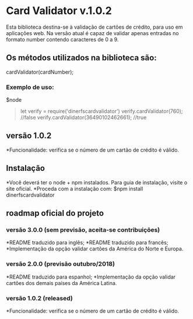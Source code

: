 # **Card Validator v.1.0.2**

Esta biblioteca destina-se à validação de cartões de crédito, para uso em aplicações web.
Na versão atual é capaz de validar apenas entradas no formato number contendo caracteres de 0 a 9.

## **Os métodos utilizados na biblioteca são:**
cardValidator(cardNumber);

### Exemplo de uso:
$node
> let verify = require('dinerfscardvalidator')
> verify.cardValidator(760); //false
> verify.cardValidator(36490102462661); //true

## **versão 1.0.2**
*Funcionalidade: verifica se o número de um cartão de crédito é válido.

## **Instalação**
*Você deverá ter o node + npm instalados. Para guia de instalação, visite o site oficial.
*Proceda com a instalação com: $npm install dinerfscardvalidator

## **roadmap oficial do projeto**

### **versão 3.0.0 (sem previsão, aceita-se contribuições)**
*README traduzido para inglês;
*README traduzido para francês;
*Implementação da opção validar cartões da América do Norte e Europa.

### **versão 2.0.0 (previsão outubro/2018)**
*README traduzido para espanhol;
*Implementação da opção validar cartões dos demais países da América Latina.

### **versão 1.0.2 (released)**
*Funcionalidade: verifica se o número de um cartão de crédito é válido.